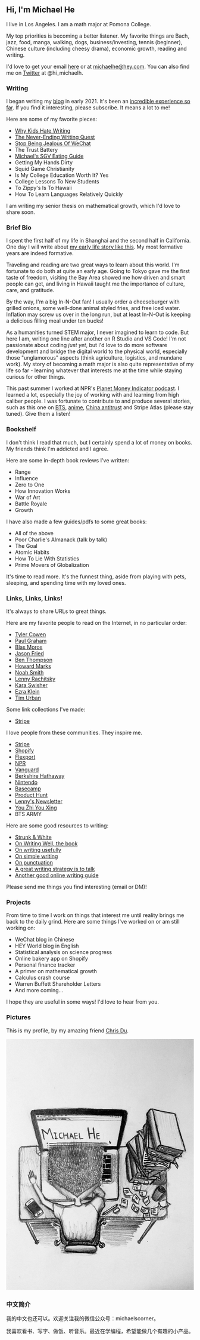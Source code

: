 ## Hi, I'm Michael He

I live in Los Angeles. I am a math major at Pomona College. 

My top priorities is becoming a better listener. My favorite things are Bach, jazz, food, manga, walking, dogs, business/investing, tennis (beginner), Chinese culture (including cheesy drama), economic growth, reading and writing. 

I'd love to get your email [here](mailto:michaelhe@hey.com) or at michaelhe@hey.com. You can also find me on [Twitter](https://twitter.com/hi_michaelh) at @hi_michaelh.

### Writing

I began writing my [blog](https://world.hey.com/michaelhe/) in early 2021. It's been an [incredible experience so far](https://world.hey.com/michaelhe/240-days-later-5280bc41). If you find it interesting, please subscribe. It means a lot to me!

Here are some of my favorite pieces:

* [Why Kids Hate Writing](https://world.hey.com/michaelhe/why-kids-hate-writing-0df7b6ad)
* [The Never-Ending Writing Quest](https://world.hey.com/michaelhe/the-never-ending-writing-quest-6fed781f)
* [Stop Being Jealous Of WeChat](https://michaelhe.me/wechat)
* The Trust Battery
* [Michael's SGV Eating Guide](https://world.hey.com/michaelhe/michael-s-guide-to-eat-in-the-sgv-dbb47e8d)
* Getting My Hands Dirty
* Squid Game Christianity
* Is My College Education Worth It? Yes
* College Lessons To New Students
* To Zippy's Is To Hawaii
* How To Learn Languages Relatively Quickly

I am writing my senior thesis on mathematical growth, which I'd love to share soon.

### Brief Bio

I spent the first half of my life in Shanghai and the second half in California. One day I will write about [my early life story like this](https://twitter.com/patrickc/status/1025089196292157440?lang=en). My most formative years are indeed formative.

Traveling and reading are two great ways to learn about this world. I'm fortunate to do both at quite an early age. Going to Tokyo gave me the first taste of freedom, visiting the Bay Area showed me how driven and smart people can get, and living in Hawaii taught me the importance of culture, care, and gratitude. 

By the way, I'm a big In-N-Out fan! I usually order a cheeseburger with grilled onions, some well-done animal styled fries, and free iced water. Inflation may screw us over in the long run, but at least In-N-Out is keeping a delicious filling meal under ten bucks!

As a humanities turned STEM major, I never imagined to learn to code. But here I am, writing one line after another on R Studio and VS Code! I'm not passionate about coding _just yet_, but I'd love to do more software development and bridge the digital world to the physical world, especially those "unglamorous" aspects (think agriculture, logistics, and mundane work). My story of becoming a math major is also quite representative of my life so far - learning whatever that interests me at the time while staying curious for other things. 

This past summer I worked at NPR's [Planet Money Indicator podcast](https://www.npr.org/podcasts/510325/the-indicator-from-planet-money). I learned a lot, especially the joy of working with and learning from high caliber people. I was fortunate to contribute to and produce several stories, such as this one on [BTS](https://www.npr.org/2021/07/28/1021968141/bts-the-band-that-moves-the-economy), [anime](https://www.npr.org/2021/09/30/1042060699/japanese-anime-made-in-china), [China antitrust](https://www.npr.org/2021/08/25/1031074795/chinas-big-tech-crackdown) and Stripe Atlas (please stay tuned). Give them a listen!

### Bookshelf

I don't think I read that much, but I certainly spend a lot of money on books. My friends think I'm addicted and I agree. 

Here are some in-depth book reviews I've written:
* Range
* Influence
* Zero to One
* How Innovation Works
* War of Art
* Battle Royale
* Growth

I have also made a few guides/pdfs to some great books:
* All of the above
* Poor Charlie's Almanack (talk by talk)
* The Goal
* Atomic Habits
* How To Lie With Statistics
* Prime Movers of Globalization

It's time to read more. It's the funnest thing, aside from playing with pets, sleeping, and spending time with my loved ones.

### Links, Links, Links!

It's always to share URLs to great things. 

Here are my favorite people to read on the Internet, in no particular order: 
* [Tyler Cowen](https://marginalrevolution.com/)
* [Paul Graham](http://paulgraham.com/articles.html)
* [Blas Moros](https://blas.com/)
* [Jason Fried](https://world.hey.com/jason)
* [Ben Thompson](https://stratechery.com/)
* [Howard Marks](https://www.oaktreecapital.com/insights/howard-marks-memos/)
* [Noah Smith](https://noahpinion.substack.com/)
* [Lenny Rachitsky](https://www.lennysnewsletter.com/)
* [Kara Swisher](https://www.nytimes.com/column/kara-swisher)
* [Ezra Klein](https://www.nytimes.com/by/ezra-klein)
* [Tim Urban](https://waitbutwhy.com/)

Some link collections I've made:
* [Stripe](https://world.hey.com/michaelhe/collection-on-stripe-b45f4273)

I love people from these communities. They inspire me.
* [Stripe](https://stripe.com/)
* [Shopify](https://www.shopify.com/)
* [Flexport](https://www.flexport.com)
* [NPR](https://www.npr.org/)
* [Vanguard](https://investor.vanguard.com/home)
* [Berkshire Hathaway](https://berkshirehathaway.com/)
* [Nintendo](https://www.nintendo.co.jp/)
* [Basecamp](https://basecamp.com/)
* [Product Hunt](https://www.producthunt.com/)
* [Lenny's Newsletter](https://www.lennysnewsletter.com/)
* [You Zhi You Xing](https://youzhiyouxing.cn/)
* BTS ARMY

Here are some good resources to writing:
* [Strunk & White](http://www.jlakes.org/ch/web/The-elements-of-style.pdf)
* [On Writing Well, the book](https://www.amazon.com/Writing-Well-Classic-Guide-Nonfiction/dp/0060891548)
* [On writing usefully](http://paulgraham.com/useful.html)
* [On simple writing](http://paulgraham.com/simply.html)
* [On punctuation](https://www.julian.com/blog/punctuation)
* [A great writing strategy is to talk](http://paulgraham.com/talk.html)
* [Another good online writing guide](https://www.collaborativefund.com/blog/writing/)

Please send me things you find interesting (email or DM)! 

### Projects

From time to time I work on things that interest me until reality brings me back to the daily grind. Here are some things I've worked on or am still working on:

* WeChat blog in Chinese
* HEY World blog in English
* Statistical analysis on science progress
* Online bakery app on Shopify
* Personal finance tracker
* A primer on mathematical growth
* Calculus crash course
* Warren Buffett Shareholder Letters
* And more coming...

I hope they are useful in some ways! I'd love to hear from you.

### Pictures

This is my profile, by my amazing friend [Chris Du](https://chrisdu.me/).

![Image of Michael](https://github.com/himichaelh/himichaelh.github.io/blob/main/michael_he.jpeg?raw=true)

### 中文简介

我的中文也还可以。欢迎关注我的微信公众号：michaelscorner。

我喜欢看书、写字、做饭、听音乐。最近在学编程，希望能做几个有趣的小产品。
